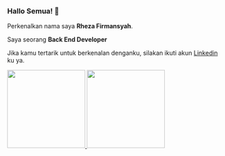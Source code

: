 ### Hallo Semua! 👋

Perkenalkan nama saya **Rheza Firmansyah**.

Saya seorang **Back End Developer**

Jika kamu tertarik untuk berkenalan denganku, silakan ikuti akun [Linkedin](https://www.linkedin.com/in/rheza-firmansyah/) ku ya.

<p align="left">
<a href="https://github.com/firmansyahEza">
  <img height="180em" src="https://github-readme-stats-eight-theta.vercel.app/api?username=firmansyahEza&show_icons=true&theme=algolia&include_all_commits=true&count_private=true"/>
  <img height="180em" src="https://github-readme-stats-eight-theta.vercel.app/api/top-langs/?username=firmansyahEza&layout=compact&langs_count=8&theme=algolia"/>
</a>
</p>
